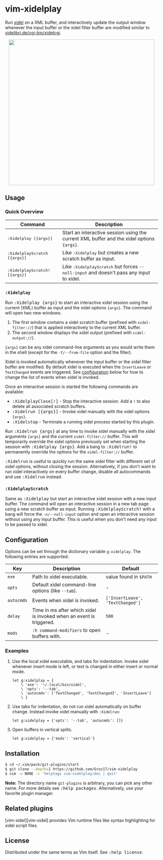# vim-xidelplay

Run [xidel][xidel] on a XML buffer, and interactively update the output window
whenever the input buffer or the xidel filter buffer are modified similar to
[videlibri.de/cgi-bin/xidelcgi][xidelcgi].

<dl>
  <p align="center">
  <a href="https://asciinema.org/a/276970">
    <img src="https://asciinema.org/a/276970.png" width="480">
  </a>
  </p>
</dl>


## Usage

### Quick Overview

| Command                             | Description                                                                                |
| ----------------------------------- | ------------------------------------------------------------------------------------------ |
| <kbd>:Xidelplay [{args}]</kbd>         | Start an interactive session using the current XML buffer and the xidel options `{args}`.    |
| <kbd>:XidelplayScratch [{args}]</kbd>  | Like <kbd>:Xidelplay</kbd> but creates a new scratch buffer as input.                         |
| <kbd>:XidelplayScratch! [{args}]</kbd> | Like <kbd>:XidelplayScratch</kbd> but forces `--null-input` and doesn't pass any input to xidel. |

### `:Xidelplay`

Run <kbd>:Xidelplay {args}</kbd> to start an interactive xidel session using the
current (XML) buffer as input and the xidel options `{args}`. The command will
open two new windows:
1. The first window contains a xidel scratch buffer (prefixed with `xidel-filter://`)
   that is applied interactively to the current XML buffer.
2. The second window displays the xidel output (prefixed with `xidel-output://`).

`{args}` can be any xidel command-line arguments as you would write them in the
shell (except for the `-f/--from-file` option and the filter).

Xidel is invoked automatically whenever the input buffer or the xidel filter buffer
are modified. By default xidel is executed when the `InsertLeave` or `TextChanged`
events are triggered. See [configuration](#configuration) below for how to
change the list of events when xidel is invoked.

Once an interactive session is started the following commands are available:
* <kbd>:XidelplayClose[!]</kbd> - Stop the interactive session. Add a `!` to also
  delete all associated scratch buffers.
* <kbd>:Xidelrun [{args}]</kbd> - Invoke xidel manually with the xidel options `{args}`.
* <kbd>:Xidelstop</kbd> - Terminate a running xidel process started by this plugin.

Run <kbd>:Xidelrun {args}</kbd> at any time to invoke xidel manually with the xidel
arguments `{args}` and the current `xidel-filter://` buffer. This will temporarily
override the xidel options previously set when starting the session with
<kbd>:Xidelplay {args}</kbd>. Add a bang to <kbd>:Xidelrun!</kbd> to permanently
override the options for the `xidel-filter://` buffer.

<kbd>:Xidelrun</kbd> is useful to quickly run the same xidel filter with different set
of xidel options, without closing the session. Alternatively, if you don't want to
run xidel interactively on every buffer change, disable all autocommands and use
<kbd>:Xidelrun</kbd> instead.

### `:XidelplayScratch`

Same as <kbd>:Xidelplay</kbd> but start an interactive xidel session with a new input
buffer. The command will open an interactive session in a new tab page using a
new scratch buffer as input. Running <kbd>:XidelplayScratch!</kbd> with a bang will
force the `-n/--null-input` option and open an interactive session without using
any input buffer. This is useful when you don't need any input to be passed to
xidel.


## Configuration

Options can be set through the dictionary variable `g:xidelplay`. The following
entries are supported:

| Key        | Description                                                      | Default                          |
| ---------- | ---------------------------------------------------------------- | -------------------------------- |
| `exe`      | Path to xidel executable.                                           | value found in `$PATH`           |
| `opts`     | Default xidel command-line options (like `--tab`).                  | -                                |
| `autocmds` | Events when xidel is invoked.                                       | `['InsertLeave', 'TextChanged']` |
| `delay`    | Time in ms after which xidel is invoked when an event is triggered. | `500`                            |
| `mods`     | `:h command-modifiers` to open buffers with.                     | -                                |

### Examples

1. Use the local xidel executable, and tabs for indentation. Invoke xidel whenever
   insert mode is left, or text is changed in either insert or normal mode.
   ```vim
   let g:xidelplay = {
       \ 'exe': '~/.local/bin/xidel',
       \ 'opts': '--tab',
       \ 'autocmds': ['TextChanged', 'TextChangedI', 'InsertLeave']
       \ }
   ```
2. Use tabs for indentation, do not run xidel automatically on buffer change.
   Instead invoke xidel manually with `:Xidelrun`:
   ```vim
   let g:xidelplay = {'opts': '--tab', 'autocmds': []}
   ```
3. Open buffers in vertical splits.
   ```vim
   let g:xidelplay = {'mods': 'vertical'}
   ```


## Installation

```bash
$ cd ~/.vim/pack/git-plugins/start
$ git clone --depth=1 https://github.com/Groz17/vim-xidelplay
$ vim -u NONE -c 'helptags vim-xidelplay/doc | quit'
```
**Note:** The directory name `git-plugins` is arbitrary, you can pick any other
name. For more details see <kbd>:help packages</kbd>. Alternatively, use your
favorite plugin manager.


## Related plugins

[vim-xidel][vim-xidel] provides Vim runtime files like syntax highlighting for xidel
script files.


## License

Distributed under the same terms as Vim itself. See <kbd>:help license</kbd>.

[xidel]: https://github.com/benibela/xidel
[xidelcgi]: https://videlibri.de/cgi-bin/xidelcgi
